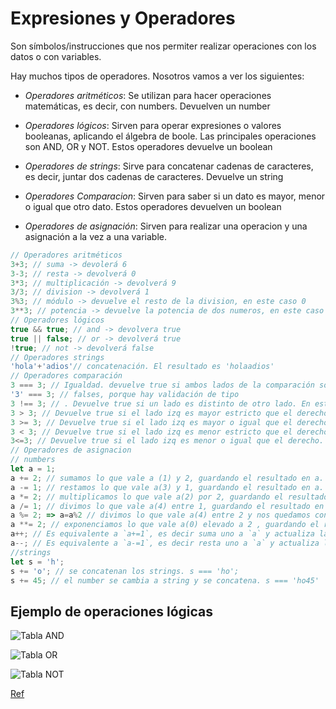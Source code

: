 # Expresiones y Operadores

Son símbolos/instrucciones que nos permiter realizar operaciones con los datos o con variables.

Hay muchos tipos de operadores. Nosotros vamos a ver los siguientes:

- *Operadores aritméticos*: Se utilizan para hacer operaciones matemáticas, es decir, con numbers. Devuelven un number

- *Operadores lógicos*: Sirven para operar expresiones o valores booleanas, aplicando el álgebra de boole. Las principales operaciones son AND, OR y NOT. Estos operadores devuelve un boolean

- *Operadores de strings*: Sirve para concatenar cadenas de caracteres, es decir, juntar dos cadenas de caracteres. Devuelve un string

- *Operadores Comparacion*: Sirven para saber si un dato es mayor, menor o igual que otro dato. Estos operadores devuelven un boolean

- *Operadores de asignación*: Sirven para realizar una operacion y una asignación a la vez a una variable.

```js
// Operadores aritméticos
3+3; // suma -> devolerá 6
3-3; // resta -> devolverá 0
3*3; // multiplicación -> devolverá 9
3/3; // division -> devolverá 1
3%3; // módulo -> devuelve el resto de la division, en este caso 0
3**3; // potencia -> devuelve la potencia de dos numeros, en este caso devuelve 27
// Operadores lógicos
true && true; // and -> devolvera true
true || false; // or -> devolverá true
!true; // not -> devolverá false
// Operadores strings
'hola'+'adios'// concatenación. El resultado es 'holaadios'
// Operadores comparación
3 === 3; // Igualdad. devuelve true si ambos lados de la comparación son iguales. En este caso devuelve true
'3' === 3; // falses, porque hay validación de tipo
3 !== 3; // . Devuelve true si un lado es distinto de otro lado. En este caso es false
3 > 3; // Devuelve true si el lado izq es mayor estricto que el derecho. En este caso es false
3 >= 3; // Devuelve true si el lado izq es mayor o igual que el derecho. En este caso es true
3 < 3; // Devuelve true si el lado izq es menor estricto que el derecho. En este caso es false
3<=3; // Devuelve true si el lado izq es menor o igual que el derecho. En este caso es true
// Operadores de asignacion
// numbers
let a = 1;
a += 2; // sumamos lo que vale a (1) y 2, guardando el resultado en a. a === 3;
a -= 1; // restamos lo que vale a(3) y 1, guardando el resultado en a. a === 2;
a *= 2; // multiplicamos lo que vale a(2) por 2, guardando el resultado en a. a === 4;
a /= 1; // divimos lo que vale a(4) entre 1, guardando el resultado en a. a === 4;
a %= 2; => a=a%2 // divimos lo que vale a(4) entre 2 y nos quedamos con el resto, guardando el resultado en a. a === 0;
a **= 2; // exponenciamos lo que vale a(0) elevado a 2 , guardando el resultado en a.  a===0
a++; // Es equivalente a `a+=1`, es decir suma uno a `a` y actualiza la variable
a--; // Es equivalente a `a-=1`, es decir resta uno a `a` y actualiza la variable
//strings
let s = 'h';
s += 'o'; // se concatenan los strings. s === 'ho';
s += 45; // el number se cambia a string y se concatena. s === 'ho45'
```

## Ejemplo de operaciones lógicas

![Tabla AND](https://aristoteles2pc.files.wordpress.com/2011/03/tabla-de-verdad.png)

![Tabla OR](https://aristoteles2pc.files.wordpress.com/2011/03/or1.png?w=228&h=300)

![Tabla NOT](https://aristoteles2pc.files.wordpress.com/2011/03/not1.png?w=700)

[Ref](https://developer.mozilla.org/en-US/docs/Web/JavaScript/Guide/Expressions_and_Operators)